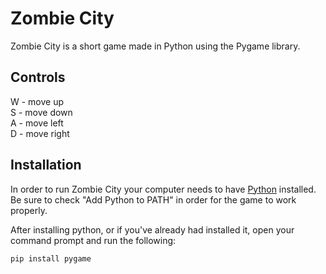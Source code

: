 # Zombie City

Zombie City is a short game made in Python using the Pygame library.

## Controls

W - move up  
S - move down  
A - move left  
D - move right

## Installation

In order to run Zombie City your computer needs to have [Python](https://www.python.org/) installed. Be sure to check "Add 
Python to PATH" in order for the game to work properly.

After installing python, or if you've already had installed it, open your command prompt and run the following:  
```sh
pip install pygame
```